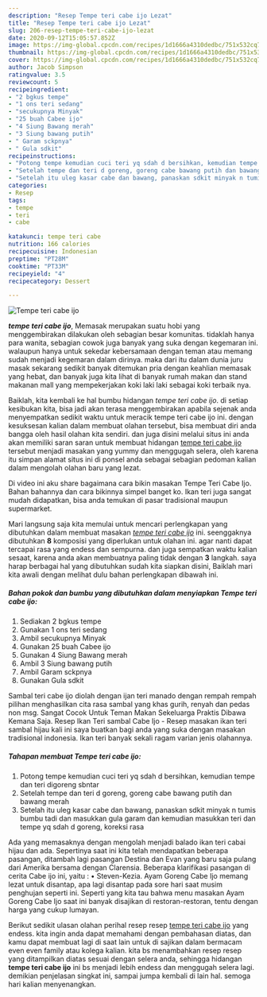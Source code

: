 ```yaml
---
description: "Resep Tempe teri cabe ijo Lezat"
title: "Resep Tempe teri cabe ijo Lezat"
slug: 206-resep-tempe-teri-cabe-ijo-lezat
date: 2020-09-12T15:05:57.852Z
image: https://img-global.cpcdn.com/recipes/1d1666a4310dedbc/751x532cq70/tempe-teri-cabe-ijo-foto-resep-utama.jpg
thumbnail: https://img-global.cpcdn.com/recipes/1d1666a4310dedbc/751x532cq70/tempe-teri-cabe-ijo-foto-resep-utama.jpg
cover: https://img-global.cpcdn.com/recipes/1d1666a4310dedbc/751x532cq70/tempe-teri-cabe-ijo-foto-resep-utama.jpg
author: Jacob Simpson
ratingvalue: 3.5
reviewcount: 5
recipeingredient:
- "2 bgkus tempe"
- "1 ons teri sedang"
- "secukupnya Minyak"
- "25 buah Cabee ijo"
- "4 Siung Bawang merah"
- "3 Siung bawang putih"
- " Garam sckpnya"
- " Gula sdkit"
recipeinstructions:
- "Potong tempe kemudian cuci teri yq sdah d bersihkan, kemudian tempe dan teri digoreng sbntar"
- "Setelah tempe dan teri d goreng, goreng cabe bawang putih dan bawang merah"
- "Setelah itu uleg kasar cabe dan bawang, panaskan sdkit minyak n tumis bumbu tadi dan masukkan gula garam dan kemudian masukkan teri dan tempe yq sdah d goreng, koreksi rasa"
categories:
- Resep
tags:
- tempe
- teri
- cabe

katakunci: tempe teri cabe 
nutrition: 166 calories
recipecuisine: Indonesian
preptime: "PT28M"
cooktime: "PT33M"
recipeyield: "4"
recipecategory: Dessert

---
```



![Tempe teri cabe ijo](https://img-global.cpcdn.com/recipes/1d1666a4310dedbc/751x532cq70/tempe-teri-cabe-ijo-foto-resep-utama.jpg)

<b><i>tempe teri cabe ijo</i></b>, Memasak merupakan suatu hobi yang menggembirakan dilakukan oleh sebagian besar komunitas. tidaklah hanya para wanita, sebagian cowok juga banyak yang suka dengan kegemaran ini. walaupun hanya untuk sekedar kebersamaan dengan teman atau memang sudah menjadi kegemaran dalam dirinya. maka dari itu dalam dunia juru masak sekarang sedikit banyak ditemukan pria dengan keahlian memasak yang hebat, dan banyak juga kita lihat di banyak rumah makan dan stand makanan mall yang mempekerjakan koki laki laki sebagai koki terbaik nya.

Baiklah, kita kembali ke hal bumbu hidangan <i>tempe teri cabe ijo</i>. di setiap kesibukan kita, bisa jadi akan terasa menggembirakan apabila sejenak anda menyempatkan sedikit waktu untuk meracik tempe teri cabe ijo ini. dengan kesuksesan kalian dalam membuat olahan tersebut, bisa membuat diri anda bangga oleh hasil olahan kita sendiri. dan juga disini melalui situs ini anda akan memiliki saran saran untuk membuat hidangan <u>tempe teri cabe ijo</u> tersebut menjadi masakan yang yummy dan menggugah selera, oleh karena itu simpan alamat situs ini di ponsel anda sebagai sebagian pedoman kalian dalam mengolah olahan baru yang lezat.

Di video ini aku share bagaimana cara bikin masakan Tempe Teri Cabe Ijo. Bahan bahannya dan cara bikinnya simpel banget ko. Ikan teri juga sangat mudah didapatkan, bisa anda temukan di pasar tradisional maupun supermarket.


Mari langsung saja kita memulai untuk mencari perlengkapan yang dibutuhkan dalam membuat masakan <u><i>tempe teri cabe ijo</i></u> ini. seenggaknya dibutuhkan <b>8</b> komposisi yang diperlukan untuk olahan ini. agar nanti dapat tercapai rasa yang endess dan sempurna. dan juga sempatkan waktu kalian sesaat, karena anda akan membuatnya paling tidak dengan <b>3</b> langkah. saya harap berbagai hal yang dibutuhkan sudah kita siapkan disini, Baiklah mari kita awali dengan melihat dulu bahan perlengkapan dibawah ini.

<!--inarticleads1-->

##### Bahan pokok dan bumbu yang dibutuhkan dalam menyiapkan Tempe teri cabe ijo:

1. Sediakan 2 bgkus tempe
1. Gunakan 1 ons teri sedang
1. Ambil secukupnya Minyak
1. Gunakan 25 buah Cabee ijo
1. Gunakan 4 Siung Bawang merah
1. Ambil 3 Siung bawang putih
1. Ambil  Garam sckpnya
1. Gunakan  Gula sdkit


Sambal teri cabe ijo diolah dengan ijan teri manado dengan rempah rempah pilihan menghasilkan cita rasa sambal yang khas gurih, renyah dan pedas non msg. Sangat Cocok Untuk Teman Makan Sekeluarga Praktis Dibawa Kemana Saja. Resep Ikan Teri sambal Cabe Ijo - Resep masakan ikan teri sambal hijau kali ini saya buatkan bagi anda yang suka dengan masakan tradisional indonesia. Ikan teri banyak sekali ragam varian jenis olahannya. 

<!--inarticleads2-->

##### Tahapan membuat Tempe teri cabe ijo:

1. Potong tempe kemudian cuci teri yq sdah d bersihkan, kemudian tempe dan teri digoreng sbntar
1. Setelah tempe dan teri d goreng, goreng cabe bawang putih dan bawang merah
1. Setelah itu uleg kasar cabe dan bawang, panaskan sdkit minyak n tumis bumbu tadi dan masukkan gula garam dan kemudian masukkan teri dan tempe yq sdah d goreng, koreksi rasa


Ada yang memasaknya dengan mengolah menjadi balado ikan teri cabai hijau dan ada. Sepertinya saat ini kita telah mendapatkan beberapa pasangan, ditambah lagi pasangan Destina dan Evan yang baru saja pulang dari Amerika bersama dengan Clarensia. Beberapa klarifikasi pasangan di cerita Cabe ijo ini, yaitu : • Steven-Kezia. Ayam Goreng Cabe Ijo memang lezat untuk disantap, apa lagi disantap pada sore hari saat musim penghujan seperti ini. Seperti yang kita tau bahwa menu masakan Ayam Goreng Cabe Ijo saat ini banyak disajikan di restoran-restoran, tentu dengan harga yang cukup lumayan. 

Berikut sedikit ulasan olahan perihal resep resep <u>tempe teri cabe ijo</u> yang endess. kita ingin anda dapat memahami dengan pembahasan diatas, dan kamu dapat membuat lagi di saat lain untuk di sajikan dalam bermacam even even family atau kolega kalian. kita bs menambahkan resep resep yang ditampilkan diatas sesuai dengan selera anda, sehingga hidangan <b>tempe teri cabe ijo</b> ini bs menjadi lebih endess dan menggugah selera lagi. demikian penjelasan singkat ini, sampai jumpa kembali di lain hal. semoga hari kalian menyenangkan.

